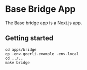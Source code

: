 # Base Bridge App

The Base bridge app is a Next.js app.

## Getting started

```shell
cd apps/bridge
cp .env.goerli.example .env.local
cd ../..
make bridge
```
